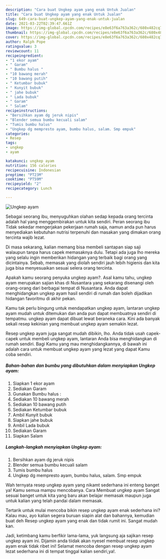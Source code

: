 ```yaml
---
description: "Cara buat Ungkep ayam yang enak Untuk Jualan"
title: "Cara buat Ungkep ayam yang enak Untuk Jualan"
slug: 649-cara-buat-ungkep-ayam-yang-enak-untuk-jualan
date: 2021-03-22T02:39:47.661Z
image: https://img-global.cpcdn.com/recipes/e8e63f6a763a362c/680x482cq70/ungkep-ayam-foto-resep-utama.jpg
thumbnail: https://img-global.cpcdn.com/recipes/e8e63f6a763a362c/680x482cq70/ungkep-ayam-foto-resep-utama.jpg
cover: https://img-global.cpcdn.com/recipes/e8e63f6a763a362c/680x482cq70/ungkep-ayam-foto-resep-utama.jpg
author: Ralph Pope
ratingvalue: 3
reviewcount: 11
recipeingredient:
- "1 ekor ayam"
- " Garam"
- " Bumbu halus "
- "10 bawang merah"
- "10 bawang putih"
- " Ketumbar bubuk"
- " Kunyit bubuk"
- " jahe bubuk"
- " Lada bubuk"
- " Garam"
- " Salam"
recipeinstructions:
- "Bersihkan ayam dg jeruk nipis"
- "Blender semua bumbu kecuali salam"
- "Tumis bumbu halus"
- "Ungkep dg mempresto ayam, bumbu halus, salam. Smp empuk"
categories:
- Resep
tags:
- ungkep
- ayam

katakunci: ungkep ayam 
nutrition: 156 calories
recipecuisine: Indonesian
preptime: "PT23M"
cooktime: "PT59M"
recipeyield: "2"
recipecategory: Lunch

---
```



![Ungkep ayam](https://img-global.cpcdn.com/recipes/e8e63f6a763a362c/680x482cq70/ungkep-ayam-foto-resep-utama.jpg)

Sebagai seorang ibu, menyuguhkan olahan sedap kepada orang tercinta adalah hal yang menggembirakan untuk kita sendiri. Peran seorang ibu Tidak sekedar mengerjakan pekerjaan rumah saja, namun anda pun harus menyediakan kebutuhan nutrisi terpenuhi dan masakan yang dimakan orang tercinta wajib lezat.

Di masa  sekarang, kalian memang bisa membeli santapan siap saji walaupun tanpa harus capek memasaknya dulu. Tetapi ada juga lho mereka yang selalu ingin memberikan hidangan yang terbaik bagi orang yang dicintainya. Sebab, memasak yang diolah sendiri jauh lebih higienis dan kita juga bisa menyesuaikan sesuai selera orang tercinta. 



Apakah kamu seorang penyuka ungkep ayam?. Asal kamu tahu, ungkep ayam merupakan sajian khas di Nusantara yang sekarang disenangi oleh orang-orang dari berbagai tempat di Nusantara. Anda dapat menghidangkan ungkep ayam hasil sendiri di rumah dan boleh dijadikan hidangan favoritmu di akhir pekan.

Kamu tak perlu bingung untuk mendapatkan ungkep ayam, lantaran ungkep ayam mudah untuk ditemukan dan anda pun dapat membuatnya sendiri di tempatmu. ungkep ayam dapat dibuat lewat beraneka cara. Kini ada banyak sekali resep kekinian yang membuat ungkep ayam semakin lezat.

Resep ungkep ayam juga sangat mudah dibikin, lho. Anda tidak usah capek-capek untuk membeli ungkep ayam, lantaran Anda bisa menghidangkan di rumah sendiri. Bagi Kamu yang mau menghidangkannya, di bawah ini adalah cara untuk membuat ungkep ayam yang lezat yang dapat Kamu coba sendiri.

<!--inarticleads1-->

##### Bahan-bahan dan bumbu yang dibutuhkan dalam menyiapkan Ungkep ayam:

1. Siapkan 1 ekor ayam
1. Sediakan  Garam
1. Gunakan  Bumbu halus :
1. Sediakan 10 bawang merah
1. Sediakan 10 bawang putih
1. Sediakan  Ketumbar bubuk
1. Ambil  Kunyit bubuk
1. Siapkan  jahe bubuk
1. Ambil  Lada bubuk
1. Sediakan  Garam
1. Siapkan  Salam




<!--inarticleads2-->

##### Langkah-langkah menyiapkan Ungkep ayam:

1. Bersihkan ayam dg jeruk nipis
1. Blender semua bumbu kecuali salam
1. Tumis bumbu halus
1. Ungkep dg mempresto ayam, bumbu halus, salam. Smp empuk




Wah ternyata resep ungkep ayam yang nikamt sederhana ini enteng banget ya! Kamu semua mampu mencobanya. Cara Membuat ungkep ayam Sangat sesuai banget untuk kita yang baru akan belajar memasak maupun juga untuk kalian yang telah pandai dalam memasak.

Tertarik untuk mulai mencoba bikin resep ungkep ayam enak sederhana ini? Kalau mau, ayo kalian segera buruan siapin alat dan bahannya, kemudian buat deh Resep ungkep ayam yang enak dan tidak rumit ini. Sangat mudah kan. 

Jadi, ketimbang kamu berfikir lama-lama, yuk langsung aja sajikan resep ungkep ayam ini. Dijamin anda tiidak akan nyesel membuat resep ungkep ayam enak tidak ribet ini! Selamat mencoba dengan resep ungkep ayam lezat sederhana ini di tempat tinggal kalian sendiri,ya!.

